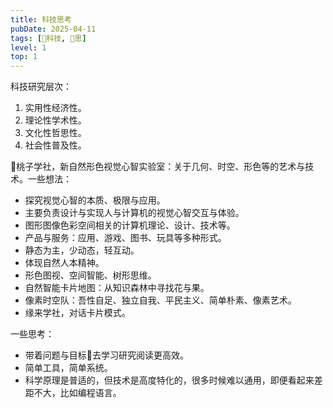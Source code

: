 ```yaml
---
title: 科技思考
pubDate: 2025-04-11
tags: [🔭科技, 🤔思]
level: 1
top: 1
---
```


科技研究层次：

1. 实用性经济性。
2. 理论性学术性。
3. 文化性哲思性。
4. 社会性普及性。

🍑桃子学社，新自然形色视觉心智实验室：关于几何、时空、形色等的艺术与技术。一些想法：

- 探究视觉心智的本质、极限与应用。
- 主要负责设计与实现人与计算机的视觉心智交互与体验。
- 图形图像色彩空间相关的计算机理论、设计、技术等。
- 产品与服务：应用、游戏、图书、玩具等多种形式。
- 静态为主，少动态，轻互动。
- 体现自然人本精神。
- 形色图视、空间智能、树形思维。
- 自然智能卡片地图：从知识森林中寻找花与果。
- 像素时空队：吾性自足、独立自我、平民主义、简单朴素、像素艺术。
- 缘来学社，对话卡片模式。

一些思考：

- 带着问题与目标🎯去学习研究阅读更高效。
- 简单工具，简单系统。
- 科学原理是普适的，但技术是高度特化的，很多时候难以通用，即便看起来差距不大，比如编程语言。
